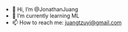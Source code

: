 - 👋 Hi, I’m @JonathanJuang
- 🌱 I’m currently learning ML 
- 📫 How to reach me: juangtzuyi@gmail.com

<!---
JonathanJuang/JonathanJuang is a ✨ special ✨ repository because its `README.md` (this file) appears on your GitHub profile.
You can click the Preview link to take a look at your changes.
--->
